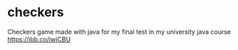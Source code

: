 # checkers
Checkers game made with java for my final test in my university java course
https://ibb.co/iwiCBU
